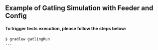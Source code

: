 ## Example of Gatling Simulation with Feeder and Config


#### To trigger tests execution, please follow the steps below:
```
$ gradlew gatlingRun
...
